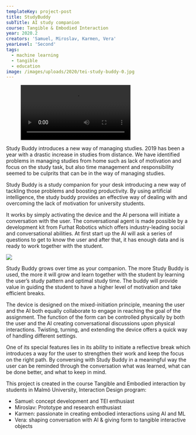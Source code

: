 ```yaml
---
templateKey: project-post
title: StudyBuddy
subTitle: AI study companion
course: Tangible & Embodied Interaction
year: 2020.2
creators: 'Samuel, Miroslav, Karmen, Vera'
yearLevel: 'Second'
tags:
  - machine learning
  - tangible
  - education
image: /images/uploads/2020/tei-study-buddy-0.jpg
---
```


<figure>
<video controls src="https://api.kaltura.nordu.net/p/326/sp/0/playManifest/entryId/0_8zd6wms6/format/url/flavorParamId/0/video.mp4"></video>
</figure>

Study Buddy introduces a new way of managing studies. 2019 has been a year with a drastic increase in studies from distance. We have identified problems in managing studies from home such as lack of motivation and focus on the study task, but also time management and responsibility seemed to be culprits that can be in the way of managing studies.

Study Buddy is a study companion for your desk introducing a new way of tackling those problems and boosting productivity. By using artificial intelligence, the study buddy provides an effective way of dealing with and overcoming the lack of motivation for university students. 

It works by simply activating the device and the AI persona will initiate a conversation with the user. The conversational agent is made possible by a development kit from Furhat Robotics which offers industry-leading social and conversational abilities. At first start up the AI will ask a series of questions to get to know the user and after that, it has enough data and is ready to work together with the student. 


![](/images/uploads/2020/tei-study-buddy-1.jpg)


Study Buddy grows over time as your companion. The more Study Buddy is used, the more it will grow and learn together with the student by learning the user’s study pattern and optimal study time. The buddy will provide value in guiding the student to have a higher level of motivation and take efficient breaks.

The device is designed on the mixed-initiation principle, meaning the user and the AI both equally collaborate to engage in reaching the goal of the assignment. The function of the form can be controlled physically by both the user and the AI creating conversational discussions upon physical interactions. Twisting, turning, and extending the device offers a quick way of handling different settings. 

One of its special features lies in its ability to initiate a reflective break which introduces a way for the user to strengthen their work and keep the focus on the right path. By conversing with Study Buddy in a meaningful way the user can be reminded through the conversation what was learned, what can be done better, and what to keep in mind. 

This project is created in the course Tangible and Embodied interaction by students in Malmö University, Interaction Design program:
* Samuel: concept development and TEI enthusiast
* Miroslav: Prototype and research enthusiast
* Karmen: passionate in creating embodied interactions using AI and ML    
* Vera: shaping conversation with AI & giving form to tangible interactive objects




